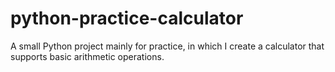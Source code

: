 # python-practice-calculator
A small Python project mainly for practice, in which I create a calculator that supports basic arithmetic operations.
